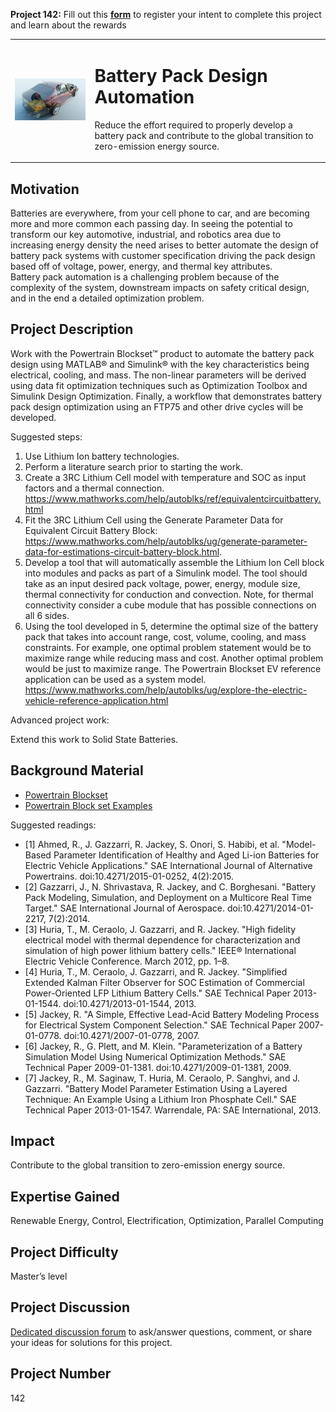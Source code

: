 **Project 142:** Fill out this <strong>[form](https://forms.office.com/Pages/ResponsePage.aspx?id=ETrdmUhDaESb3eUHKx3B5lOTzSa_A6lPqq2LJKzvpM5UMTBZRkc4UTRETjFERVRDWllQRE40OUFSQS4u)</strong> to  register your intent to complete this project and learn about the rewards

<table>
<td><img src="/images/battery.jpg"  width=400 /></td>
<td><p><h1>Battery Pack Design Automation</h1></p>
<p>Reduce the effort required to properly develop a battery pack and contribute to the global transition to zero-emission energy source.</p>
</table>

## Motivation

Batteries are everywhere, from your cell phone to car, and are becoming more and more common each passing day.
In seeing the potential to transform our key automotive, industrial, and robotics area due to increasing energy density the need arises to better automate the design of battery pack systems with customer specification driving the pack design based off of voltage, power, energy, and thermal key attributes.  
Battery pack automation is a challenging problem because of the complexity of the system, downstream impacts on safety critical design, and in the end a detailed optimization problem.


## Project Description

Work with the Powertrain Blockset™ product to automate the battery pack design using MATLAB® and Simulink® with the key characteristics being electrical, cooling, and mass.
The non-linear parameters will be derived using data fit optimization techniques such as Optimization Toolbox and Simulink Design Optimization.
Finally, a workflow that demonstrates battery pack design optimization using an FTP75 and other drive cycles will be developed.

Suggested steps:
1.	Use Lithium Ion battery technologies.  
2. Perform a literature search prior to starting the work.  
3.	Create a 3RC Lithium Cell model with temperature and SOC as input factors and a thermal connection.  https://www.mathworks.com/help/autoblks/ref/equivalentcircuitbattery.html
4.	Fit the 3RC Lithium Cell using the Generate Parameter Data for Equivalent Circuit Battery Block: https://www.mathworks.com/help/autoblks/ug/generate-parameter-data-for-estimations-circuit-battery-block.html.
5.	Develop a tool that will automatically assemble the Lithium Ion Cell block into modules and packs as part of a Simulink model.  The tool should take as an input desired pack voltage, power, energy, module size, thermal connectivity for conduction and convection.  Note, for thermal connectivity consider a cube module that has possible connections on all 6 sides.
6.	Using the tool developed in 5, determine the optimal size of the battery pack that takes into account range, cost, volume, cooling, and mass constraints.  For example, one optimal problem statement would be to maximize range while reducing mass and cost.  Another optimal problem would be just to maximize range.  The Powertrain Blockset EV reference application can be used as a system model.  https://www.mathworks.com/help/autoblks/ug/explore-the-electric-vehicle-reference-application.html

Advanced project work:

Extend this work to Solid State Batteries.


## Background Material

- [Powertrain Blockset](https://www.mathworks.com/products/powertrain.html#tradeoff)
- [Powertrain Block set Examples](https://www.mathworks.com/help/autoblks/examples.html?s_tid=CRUX_topnav)
 
Suggested readings:

- [1] Ahmed, R., J. Gazzarri, R. Jackey, S. Onori, S. Habibi, et al. "Model-Based Parameter Identification of Healthy and Aged Li-ion Batteries for Electric Vehicle Applications." SAE International Journal of Alternative Powertrains. doi:10.4271/2015-01-0252, 4(2):2015.
- [2] Gazzarri, J., N. Shrivastava, R. Jackey, and C. Borghesani. "Battery Pack Modeling, Simulation, and Deployment on a Multicore Real Time Target." SAE International Journal of Aerospace. doi:10.4271/2014-01-2217, 7(2):2014.
- [3] Huria, T., M. Ceraolo, J. Gazzarri, and R. Jackey. "High fidelity electrical model with thermal dependence for characterization and simulation of high power lithium battery cells." IEEE® International Electric Vehicle Conference. March 2012, pp. 1–8.
- [4] Huria, T., M. Ceraolo, J. Gazzarri, and R. Jackey. "Simplified Extended Kalman Filter Observer for SOC Estimation of Commercial Power-Oriented LFP Lithium Battery Cells." SAE Technical Paper 2013-01-1544. doi:10.4271/2013-01-1544, 2013.
- [5] Jackey, R. "A Simple, Effective Lead-Acid Battery Modeling Process for Electrical System Component Selection." SAE Technical Paper 2007-01-0778. doi:10.4271/2007-01-0778, 2007.
- [6] Jackey, R., G. Plett, and M. Klein. "Parameterization of a Battery Simulation Model Using Numerical Optimization Methods." SAE Technical Paper 2009-01-1381. doi:10.4271/2009-01-1381, 2009.
- [7] Jackey, R., M. Saginaw, T. Huria, M. Ceraolo, P. Sanghvi, and J. Gazzarri. "Battery Model Parameter Estimation Using a Layered Technique: An Example Using a Lithium Iron Phosphate Cell." SAE Technical Paper 2013-01-1547. Warrendale, PA: SAE International, 2013.  

## Impact

Contribute to the global transition to zero-emission energy source.

## Expertise Gained

Renewable Energy, Control, Electrification, Optimization, Parallel Computing

## Project Difficulty

Master’s level

## Project Discussion

[Dedicated discussion forum](https://github.com/mathworks/MathWorks-Excellence-in-Innovation/discussions/13) to ask/answer questions, comment, or share your ideas for solutions for this project.

## Project Number

142


